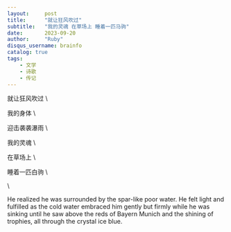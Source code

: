 ```yaml
---
layout:     post
title:      "就让狂风吹过"
subtitle:   "我的灵魂 在草场上 睡着一匹马驹"
date:       2023-09-20
author:     "Ruby"
disqus_username: brainfo
catalog: true
tags:
    - 文学
    - 诗歌
    - 传记
---
```


就让狂风吹过 \\

我的身体 \\

迎击袭袭瀑雨 \\

我的灵魂 \\

在草场上 \\

睡着一匹白驹 \\

\\

He realized he was surrounded by the spar-like poor water. He felt light and fulfilled as the cold water embraced him gently but firmly while he was sinking until he saw above the reds of Bayern Munich and the shining of trophies, all through the crystal ice blue.
